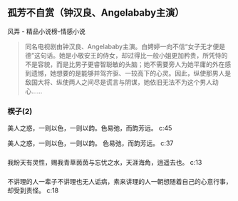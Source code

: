 ## 孤芳不自赏（钟汉良、Angelababy主演）

风弄  -  精品小说榜-情感小说

> 同名电视剧由钟汉良、Angelababy主演。白娉婷一向不信“女子无才便是德”这句话。她是小敬安王的侍女，却过得比一般小姐更加矜贵，所凭恃的不是容貌，而是比男子更睿智聪敏的头脑；她不需要旁人为她平庸的外在感到遗憾，她想要的是能够并驾齐驱、一较高下的心灵。因此，纵使那男人是敌国大将、纵使两人之间尽是谎言与阴谋，她依旧无法不为这个男人动心……


### 楔子(2)

美人之惑，一则以色，一则以韵。色易弛，而韵芳远。 c:45

美人之惑，一则以色，一则以韵。    色易弛，而韵芳远。 c:37

### 

我盼天有灵性，赐我青草茵茵与忘忧之水，天涯海角，逍遥去也。 c:13

### 

不讲理的人一辈子不讲理也无人诟病，素来讲理的人一朝想随着自己的心意行事，却受到责怪。 c:18